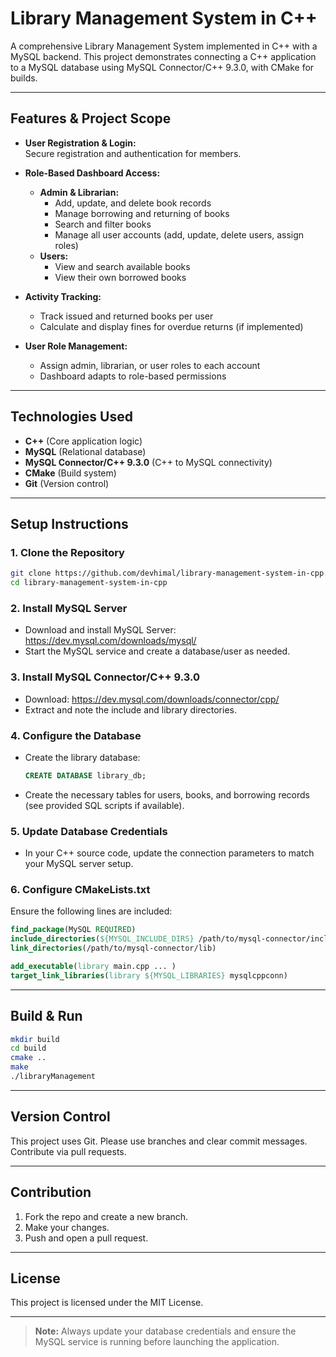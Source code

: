 # Library Management System in C++

A comprehensive Library Management System implemented in C++ with a MySQL backend. This project demonstrates connecting a C++ application to a MySQL database using MySQL Connector/C++ 9.3.0, with CMake for builds.

---

## Features & Project Scope

- **User Registration & Login:**  
  Secure registration and authentication for members.

- **Role-Based Dashboard Access:**  
  - **Admin & Librarian:**
    - Add, update, and delete book records
    - Manage borrowing and returning of books
    - Search and filter books
    - Manage all user accounts (add, update, delete users, assign roles)
  - **Users:**
    - View and search available books
    - View their own borrowed books

- **Activity Tracking:**  
  - Track issued and returned books per user
  - Calculate and display fines for overdue returns (if implemented)

- **User Role Management:**  
  - Assign admin, librarian, or user roles to each account
  - Dashboard adapts to role-based permissions

---

## Technologies Used

- **C++** (Core application logic)
- **MySQL** (Relational database)
- **MySQL Connector/C++ 9.3.0** (C++ to MySQL connectivity)
- **CMake** (Build system)
- **Git** (Version control)

---

## Setup Instructions

### 1. Clone the Repository

```sh
git clone https://github.com/devhimal/library-management-system-in-cpp.git
cd library-management-system-in-cpp
```

### 2. Install MySQL Server

- Download and install MySQL Server: https://dev.mysql.com/downloads/mysql/
- Start the MySQL service and create a database/user as needed.

### 3. Install MySQL Connector/C++ 9.3.0

- Download: https://dev.mysql.com/downloads/connector/cpp/
- Extract and note the include and library directories.

### 4. Configure the Database

- Create the library database:
  ```sql
  CREATE DATABASE library_db;
  ```
- Create the necessary tables for users, books, and borrowing records (see provided SQL scripts if available).

### 5. Update Database Credentials

- In your C++ source code, update the connection parameters to match your MySQL server setup.

### 6. Configure CMakeLists.txt

Ensure the following lines are included:

```cmake
find_package(MySQL REQUIRED)
include_directories(${MYSQL_INCLUDE_DIRS} /path/to/mysql-connector/include)
link_directories(/path/to/mysql-connector/lib)

add_executable(library main.cpp ... )
target_link_libraries(library ${MYSQL_LIBRARIES} mysqlcppconn)
```

---

## Build & Run

```sh
mkdir build
cd build
cmake ..
make
./libraryManagement
```

---

## Version Control

This project uses Git. Please use branches and clear commit messages. Contribute via pull requests.

---

## Contribution

1. Fork the repo and create a new branch.
2. Make your changes.
3. Push and open a pull request.

---

## License

This project is licensed under the MIT License.

---

> **Note:** Always update your database credentials and ensure the MySQL service is running before launching the application.
